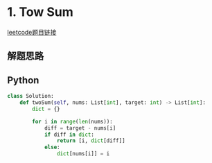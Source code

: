 # 1. Tow Sum
[leetcode题目链接](https://leetcode.com/problems/two-sum/description/)

## 解题思路

## Python
```python
class Solution:
    def twoSum(self, nums: List[int], target: int) -> List[int]:
        dict = {}

        for i in range(len(nums)):
            diff = target - nums[i]
            if diff in dict:
                return [i, dict[diff]]
            else:
                dict[nums[i]] = i
```